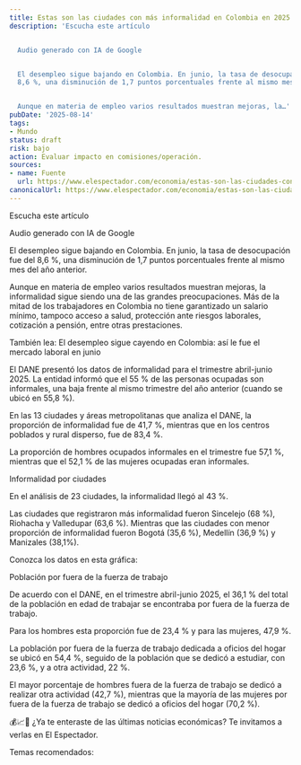 ```yaml
---
title: Estas son las ciudades con más informalidad en Colombia en 2025
description: 'Escucha este artículo


  Audio generado con IA de Google


  El desempleo sigue bajando en Colombia. En junio, la tasa de desocupación fue del
  8,6 %, una disminución de 1,7 puntos porcentuales frente al mismo mes del año anterior.


  Aunque en materia de empleo varios resultados muestran mejoras, la…'
pubDate: '2025-08-14'
tags:
- Mundo
status: draft
risk: bajo
action: Evaluar impacto en comisiones/operación.
sources:
- name: Fuente
  url: https://www.elespectador.com/economia/estas-son-las-ciudades-con-mas-informalidad-en-colombia-en-2025-noticias-hoy/
canonicalUrl: https://www.elespectador.com/economia/estas-son-las-ciudades-con-mas-informalidad-en-colombia-en-2025-noticias-hoy/
---
```

Escucha este artículo

Audio generado con IA de Google

El desempleo sigue bajando en Colombia. En junio, la tasa de desocupación fue del 8,6 %, una disminución de 1,7 puntos porcentuales frente al mismo mes del año anterior.

Aunque en materia de empleo varios resultados muestran mejoras, la informalidad sigue siendo una de las grandes preocupaciones. Más de la mitad de los trabajadores en Colombia no tiene garantizado un salario mínimo, tampoco acceso a salud, protección ante riesgos laborales, cotización a pensión, entre otras prestaciones.

También lea: El desempleo sigue cayendo en Colombia: así le fue el mercado laboral en junio

El DANE presentó los datos de informalidad para el trimestre abril-junio 2025. La entidad informó que el 55 % de las personas ocupadas son informales, una baja frente al mismo trimestre del año anterior (cuando se ubicó en 55,8 %).

En las 13 ciudades y áreas metropolitanas que analiza el DANE, la proporción de informalidad fue de 41,7 %, mientras que en los centros poblados y rural disperso, fue de 83,4 %.

La proporción de hombres ocupados informales en el trimestre fue 57,1 %, mientras que el 52,1 % de las mujeres ocupadas eran informales.

Informalidad por ciudades

En el análisis de 23 ciudades, la informalidad llegó al 43 %.

Las ciudades que registraron más informalidad fueron Sincelejo (68 %), Riohacha y Valledupar (63,6 %). Mientras que las ciudades con menor proporción de informalidad fueron Bogotá (35,6 %), Medellín (36,9 %) y Manizales (38,1%).

Conozca los datos en esta gráfica:

Población por fuera de la fuerza de trabajo

De acuerdo con el DANE, en el trimestre abril-junio 2025, el 36,1 % del total de la población en edad de trabajar se encontraba por fuera de la fuerza de trabajo.

Para los hombres esta proporción fue de 23,4 % y para las mujeres, 47,9 %.

La población por fuera de la fuerza de trabajo dedicada a oficios del hogar se ubicó en 54,4 %, seguido de la población que se dedicó a estudiar, con 23,6 %, y a otra actividad, 22 %.

El mayor porcentaje de hombres fuera de la fuerza de trabajo se dedicó a realizar otra actividad (42,7 %), mientras que la mayoría de las mujeres por fuera de la fuerza de trabajo se dedicó a oficios del hogar (70,2 %).

💰📈💱 ¿Ya te enteraste de las últimas noticias económicas? Te invitamos a verlas en El Espectador.

Temas recomendados: